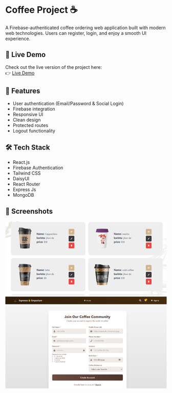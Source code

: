 # Coffee Project ☕️

A Firebase-authenticated coffee ordering web application built with modern web technologies. Users can register, login, and enjoy a smooth UI experience.

## 🔗 Live Demo

Check out the live version of the project here:  
👉 [Live Demo](https://coffee-project-auth-fb3c5.web.app)

## 🔐 Features

- User authentication (Email/Password & Social Login)
- Firebase integration
- Responsive UI
- Clean design
- Protected routes
- Logout functionality

## 🛠️ Tech Stack

- React.js
- Firebase Authentication
- Tailwind CSS
- DaisyUI
- React Router
- Express Js
- MongoDB 

## 📸 Screenshots
![alt text](image.png)
![alt text](image-1.png)


